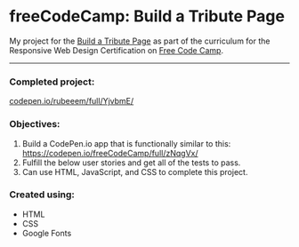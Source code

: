 # freeCodeCamp: Build a Tribute Page

My project for the [Build a Tribute Page](https://www.freecodecamp.org/challenges/build-a-tribute-page) as part of the curriculum for the
Responsive Web Design Certification on [Free Code Camp](https://www.freecodecamp.org).

---

### Completed project:
[codepen.io/rubeeem/full/YjvbmE/](https://codepen.io/rubeeem/full/YjvbmE/)

### Objectives:

1. Build a CodePen.io app that is functionally similar to this: https://codepen.io/freeCodeCamp/full/zNqgVx/
2. Fulfill the below user stories and get all of the tests to pass.
3. Can use HTML, JavaScript, and CSS to complete this project. 

### Created using:

* HTML
* CSS
* Google Fonts